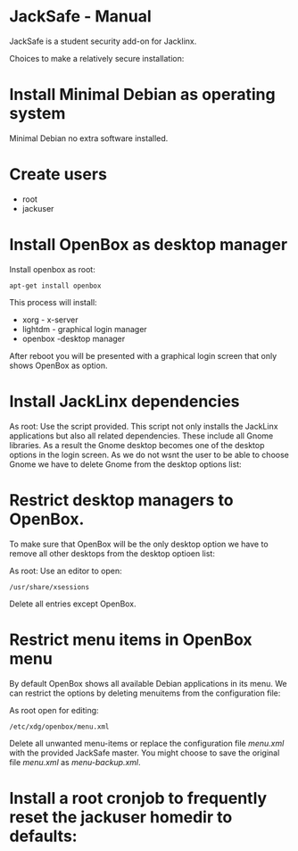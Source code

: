 # JackSafe - Manual

JackSafe is a student security add-on for Jacklinx.

Choices to make a relatively secure installation:

# Install Minimal Debian as operating system
Minimal Debian no extra software installed.

# Create users
- root
- jackuser

# Install OpenBox as desktop manager

Install openbox as root:

```
apt-get install openbox
```

This process will install:
- xorg - x-server
- lightdm - graphical login manager
- openbox -desktop manager

After reboot you will be presented with a graphical login screen that only shows OpenBox as option. 

# Install JackLinx dependencies

As root: Use the script provided.
This script not only installs the JackLinx applications but also all related dependencies. These include all Gnome libraries. As a result the Gnome desktop becomes one of the desktop options in the login screen.
As we do not wsnt the user to be able to choose Gnome we have to delete Gnome from the desktop options list:

# Restrict desktop managers to OpenBox.

To make sure that OpenBox will be the only desktop option we have to remove all other desktops from the desktop optioen list:

As root: Use an editor to open:

```
/usr/share/xsessions
```

Delete all entries except OpenBox.

# Restrict menu items in OpenBox menu
By default OpenBox shows all available Debian applications in its menu. We can restrict the options by deleting menuitems from the configuration file:

As root open for editing:

```
/etc/xdg/openbox/menu.xml
```
Delete all unwanted menu-items or replace the configuration file *menu.xml* with the provided JackSafe master.
You might choose to save the original file *menu.xml* as *menu-backup.xml*.

# Install a root cronjob to frequently reset the jackuser homedir to defaults:



 



